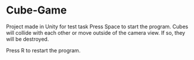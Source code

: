 # Cube-Game
Project made in Unity for test task
Press Space to start the program.
Cubes will collide with each other or move outside of the camera view. If so, they will be destroyed.

Press R to restart the program.

